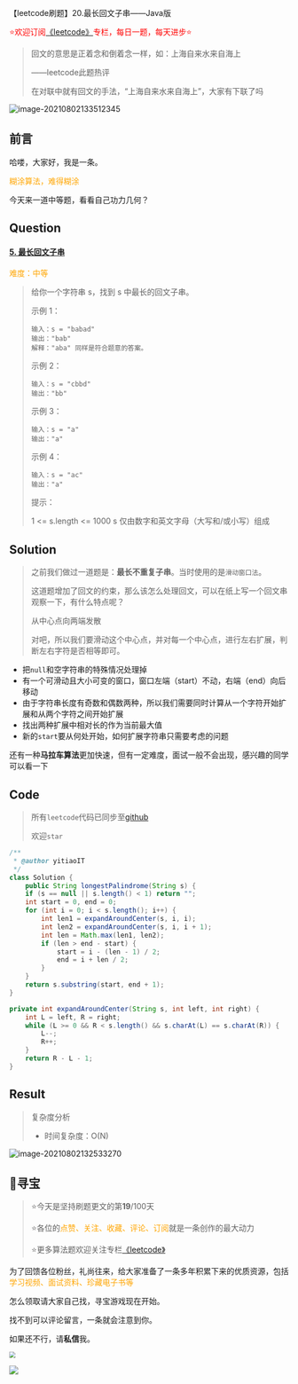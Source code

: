 【leetcode刷题】20.最长回文子串——Java版

<font color=red>⭐欢迎订阅[《leetcode》](https://blog.csdn.net/skylibiao/category_10867560.html)专栏，每日一题，每天进步⭐</font>

>回文的意思是正着念和倒着念一样，如：上海自来水来自海上
>
>——leetcode此题热评
>
>在对联中就有回文的手法，“上海自来水来自海上”，大家有下联了吗



![image-20210802133512345](https://yitiaoit.oss-cn-beijing.aliyuncs.com/img/image-20210802133512345.png)

## 前言

哈喽，大家好，我是一条。

<font color=orange>糊涂算法，难得糊涂</font>

今天来一道中等题，看看自己功力几何？

## Question

#### [5. 最长回文子串](https://leetcode-cn.com/problems/longest-palindromic-substring/)

<font color=orange>难度：中等</font>

>给你一个字符串 s，找到 s 中最长的回文子串。
>
> 
>
>示例 1：
>
>```
>输入：s = "babad"
>输出："bab"
>解释："aba" 同样是符合题意的答案。
>```
>
>示例 2：
>
>```
>输入：s = "cbbd"
>输出："bb"
>```
>
>示例 3：
>
>```
>输入：s = "a"
>输出："a"
>```
>
>示例 4：
>
>```
>输入：s = "ac"
>输出："a"
>```
>
>
>
>
>提示：
>
>1 <= s.length <= 1000
>s 仅由数字和英文字母（大写和/或小写）组成

## Solution

>之前我们做过一道题是：**最长不重复子串**。当时使用的是`滑动窗口法`。
>
>这道题增加了回文的约束，那么该怎么处理回文，可以在纸上写一个回文串观察一下，有什么特点呢？
>
>从中心点向两端发散
>
>对吧，所以我们要滑动这个中心点，并对每一个中心点，进行左右扩展，判断左右字符是否相等即可。

- 把`null`和空字符串的特殊情况处理掉
- 有一个可滑动且大小可变的窗口，窗口左端（start）不动，右端（end）向后移动
- 由于字符串长度有奇数和偶数两种，所以我们需要同时计算从一个字符开始扩展和从两个字符之间开始扩展
- 找出两种扩展中相对长的作为当前最大值
- 新的`start`要从何处开始，如何扩展字符串只需要考虑的问题

还有一种**马拉车算法**更加快速，但有一定难度，面试一般不会出现，感兴趣的同学可以看一下


## Code

>所有`leetcode`代码已同步至[github](https://github.com/lbsys)
>
>欢迎`star`

```java
/**
 * @author yitiaoIT
 */
class Solution {
    public String longestPalindrome(String s) {
    if (s == null || s.length() < 1) return "";
    int start = 0, end = 0;
    for (int i = 0; i < s.length(); i++) {
        int len1 = expandAroundCenter(s, i, i);
        int len2 = expandAroundCenter(s, i, i + 1);
        int len = Math.max(len1, len2);
        if (len > end - start) {
            start = i - (len - 1) / 2;
            end = i + len / 2;
        }
    }
    return s.substring(start, end + 1);
}

private int expandAroundCenter(String s, int left, int right) {
    int L = left, R = right;
    while (L >= 0 && R < s.length() && s.charAt(L) == s.charAt(R)) {
        L--;
        R++;
    }
    return R - L - 1;
}

```

## Result

> 复杂度分析
>
> - 时间复杂度：O(N) 

![image-20210802132533270](https://yitiaoit.oss-cn-beijing.aliyuncs.com/img/image-20210802132533270.png)


## 🌈寻宝

>⭐今天是坚持刷题更文的第**19**/100天
>
>⭐各位的<font color=orange>点赞、关注、收藏、评论、订阅</font>就是一条创作的最大动力
>
>⭐更多算法题欢迎关注专栏[《leetcode》](https://blog.csdn.net/skylibiao/category_10867560.html)

为了回馈各位粉丝，礼尚往来，给大家准备了一条多年积累下来的优质资源，包括<font color=orange> 学习视频、面试资料、珍藏电子书等</font>

怎么领取请大家自己找，寻宝游戏现在开始。

找不到可以评论留言，一条就会注意到你。

如果还不行，请**私信**我。

<img src="https://yitiaoit.oss-cn-beijing.aliyuncs.com/img/image-20210728234254025.png" style="zoom: 67%;" />

![](https://yitiaoit.oss-cn-beijing.aliyuncs.com/img/qrcode_for_gh_ee6fe0983f55_258(1).jpg)